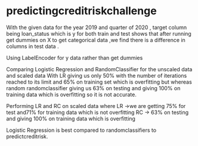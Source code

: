 # predictingcreditriskchallenge

With the given data for the year 2019 and quarter of 2020 , target column being loan_status which is y for both train and test shows that after running get dummies on X to get categorical data ,we find  there is a difference in columns in test data .


Using LabelEncoder for y data rather than get dummies

Comparing Logistic Regression and RandomClassifier for the unscaled data and scaled data
With LR giving us only 50% with the number of iterations reached to its limit and 65% on training set which is overfitting but whereas random randomclassifier giving us 63% on testing and giving 100% on training data which is overfitting so it is not accurate.

Performing LR and RC on scaled data where  LR ->we are getting 75% for test and71% for training data which is not overfitting
RC -> 63% on testing and giving 100% on training data which is overfitting


Logistic Regression is best compared to randomclassifiers to predictcreditrisk.